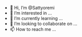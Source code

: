 - 👋 Hi, I’m @Sattyoremi
- 👀 I’m interested in ...
- 🌱 I’m currently learning ...
- 💞️ I’m looking to collaborate on ...
- 📫 How to reach me ...

<!---
Sattyoremi/Sattyoremi is a ✨ special ✨ repository because its `README.md` (this file) appears on your GitHub profile.
You can click the Preview link to take a look at your changes.
--->
